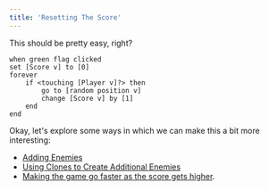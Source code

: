 ```yaml
---
title: 'Resetting The Score'
---
```


This should be pretty easy, right?

```scratch
when green flag clicked
set [Score v] to [0]
forever
	if <touching [Player v]?> then
		go to [random position v]
		change [Score v] by [1]
	end
end
```

Okay, let's explore some ways in which we can make this a bit more interesting:

- [Adding Enemies](adding-enemies)
- [Using Clones to Create Additional Enemies](using-clones-to-create-additional-enemies)
- [Making the game go faster as the score gets higher](making-the-game-progressively-faster).

